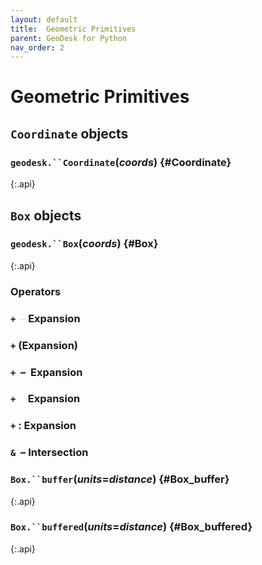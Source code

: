 ```yaml
---
layout: default
title:  Geometric Primitives
parent: GeoDesk for Python
nav_order: 2
---
```


# Geometric Primitives

## `Coordinate` objects

### `geodesk.``Coordinate`(*coords*) {#Coordinate}
{:.api}

## `Box` objects

### `geodesk.``Box`(*coords*) {#Box}
{:.api}

### Operators

### `+` <span style="color:#e0e0e0">&nbsp;&ndash;</span> Expansion

### `+` (Expansion)

### `+` &nbsp;&ndash;&nbsp; Expansion

### `+` &nbsp;&nbsp;&nbsp; Expansion


### `+` : Expansion

### `&` &nbsp;&ndash; Intersection

### `Box.``buffer`(*units*=*distance*) {#Box_buffer}
{:.api}

### `Box.``buffered`(*units*=*distance*) {#Box_buffered}
{:.api}

